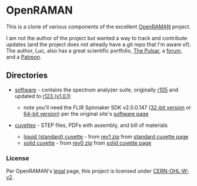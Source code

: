 # OpenRAMAN

This is a clone of various components of the excellent [OpenRAMAN](https://www.open-raman.org/) project.

I am not the author of the project but wanted a way to track and contribute updates (and the project does not already have a git repo that I'm aware of). The author, Luc, also has a great scientific portfolio, [The Pulsar](https://www.thepulsar.be), a [forum](https://talk.thepulsar.be/), and a [Patreon](https://www.patreon.com/thepulsar/).


## Directories

- [software](software) - contains the spectrum analyzer suite, originally [r105](https://www.thepulsar.be/files/Spectrum%20Analyzer%20Suite%20r105.zip) and updated to [r123 (v1.0.1)](https://www.thepulsar.be/files/Spectrum%20Analyzer%20Suite%20r123.zip)
  - note you'll need the FLIR Spinnaker SDK v2.0.0.147 ([32-bit version](https://www.thepulsar.be/files/SpinnakerSDK_FULL_2.0.0.147_x86.exe) or [64-bit version](https://www.thepulsar.be/files/SpinnakerSDK_FULL_2.0.0.147_x64.exe)) per the original site's [software page](https://www.open-raman.org/build/software/)

- [cuvettes](cuvettes) - STEP files, PDFs with assembly, and bill of materials
  - [liquid (standard) cuvette](cuvettes/liquid) - from [rev1 zip](https://www.thepulsar.be/files/standard-cuvette-rev1.zip) from [standard cuvette page](https://www.open-raman.org/build/cuvettes/standard-cuvette/)
  - [solid cuvette](cuvettes/solid) - from [rev0 zip](https://www.thepulsar.be/files/solid%20cuvette%20rev0.zip) from [solid cuvette page](https://www.open-raman.org/build/cuvettes/solid-cuvette/)

### License

Per OpenRAMAN's [legal](https://www.open-raman.org/about/legal/) page, this project is licensed under [CERN-OHL-W-v2](https://www.open-raman.org/cern_ohl_w_v2.pdf).
